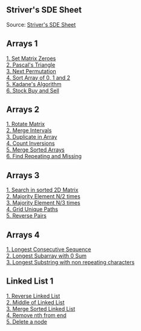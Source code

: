 ## Striver's SDE Sheet

Source: [Striver's SDE Sheet](https://takeuforward.org/interviews/strivers-sde-sheet-top-coding-interview-problems/)


## Arrays 1
[1. Set Matrix Zeroes](./sde-sheet/arrays/set_matrix_zeroes.md) \
[2. Pascal's Triangle](./sde-sheet/arrays/pascal_triangle.md) \
[3. Next Permutation](./sde-sheet/arrays/next_permutation.md) \
[4. Sort Array of 0, 1 and 2](./sde-sheet/arrays/sort_zero_ones_twos.md) \
[5. Kadane's Algorithm](./leetcode/arrays/53_max_sum_subarray.md) \
[6. Stock Buy and Sell](./general/dynamic_programming/stocks/buy_sell_stocks.md)


## Arrays 2
[1. Rotate Matrix](./sde-sheet/arrays2/rotate_matrix.md) \
[2. Merge Intervals](./sde-sheet/arrays2/merge_overlapping_intervals.md) \
[3. Duplicate in Array](./leetcode/arrays/287_duplicate_in_array.md) \
[4. Count Inversions](./general/arrays/count_inversions.md) \
[5. Merge Sorted Arrays](./sde-sheet/arrays2/merge_sorted_arrays.md) \
[6. Find Repeating and Missing](./sde-sheet/arrays2/find_repeat_and_missing.md)


## Arrays 3
[1. Search in sorted 2D Matrix](./sde-sheet/arrays3/search_in_sorted_2d_matrix.md) \
[2. Majority Element N/2 times](./sde-sheet/arrays3/majority_gt_nby2.md) \
[3. Majority Element N/3 times](./leetcode/arrays/229_majority_gt_nby3.md) \
[4. Grid Unique Paths](./sde-sheet/arrays3/grid_uniq_paths.md) \
[5. Reverse Pairs](./leetcode/arrays/493_reverse_pairs.md)


## Arrays 4
[1. Longest Consecutive Sequence](./leetcode/arrays/128_longest_consecutive_seq.md) \
[2. Longest Subarray with 0 Sum](./sde-sheet/arrays4/longest_subarr_zero_sum.md) \
[3. Longest Substring with non repeating characters](./sde-sheet/arrays4/longest_substring_without_repeat.md)


## Linked List 1
[1. Reverse Linked List](./sde-sheet/linked_list/reverse_linked_list.md) \
[2. Middle of Linked List](./sde-sheet/linked_list/middle_of_linked_list.md) \
[3. Merge Sorted Linked List](./sde-sheet/linked_list/merge_sorted_linked_list.md) \
[4. Remove nth from end](./sde-sheet/linked_list/remove_nth_from_end.md) \
[5. Delete a node](./sde-sheet/linked_list/delete_a_node.md)
